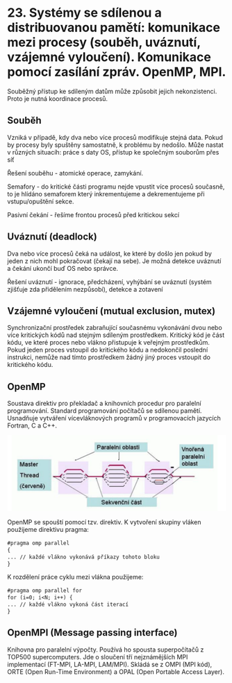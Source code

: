 # 23. Systémy se sdílenou a distribuovanou pamětí: komunikace mezi procesy (souběh, uváznutí, vzájemné vyloučení). Komunikace pomocí zasílání zpráv. OpenMP, MPI.

Souběžný přístup ke sdíleným datům může způsobit jejich nekonzistenci. Proto je nutná koordinace procesů.

## Souběh
Vzniká v případě, kdy dva nebo více procesů modifikuje stejná data. Pokud by procesy byly spuštěny samostatně, k
problému by nedošlo. Může nastat v různých situacíh: práce s daty OS, přístup ke společným souborům přes síť

Řešení souběhu - atomické operace, zamykání.

Semafory - do kritické části programu nejde vpustit více procesů současně, to je hlídáno semaforem který
inkrementujeme a dekrementujeme při vstupu/opuštění sekce.

Pasivní čekání - řešíme frontou procesů před kritickou sekcí

## Uváznutí (deadlock)
Dva nebo více procesů čeká na událost, ke které by došlo jen pokud by jeden z nich mohl pokračovat (čekají na sebe).
Je možná detekce uváznutí a čekání ukončí buď OS nebo správce.

Řešení uváznutí - ignorace, předcházení, vyhýbání se uváznutí (systém zjišťuje zda přidělením nezpůsobí), detekce a
zotavení

## Vzájemné vyloučení (mutual exclusion, mutex)
Synchronizační prostředek zabraňující současnému vykonávání dvou nebo více kritických kódů nad stejným sdíleným
prostředkem. Kritický kód je část kódu, ve které proces nebo vlákno přistupuje k veřejným prostředkům. Pokud jeden
proces vstoupil do kritického kódu a nedokončil poslední instrukci, nemůže nad tímto prostředkem žádný jiný proces
vstoupit do kritického kódu.

## OpenMP
Soustava direktiv pro překladač a knihovních procedur pro paralelní programování. Standard programování počítačů se
sdílenou pamětí. Usnadňuje vytváření vícevláknových programů v programovacích jazycích Fortran, C a C++.

![](../../../images/ad_23.PNG)

OpenMP se spouští pomocí tzv. direktiv. K vytvoření skupiny vláken použijeme direktivu pragma:

    #pragma omp parallel
    {
    ... // každé vlákno vykonává příkazy tohoto bloku
    }
    
K rozdělení práce cyklu mezi vlákna použijeme:
    
    #pragma omp parallel for
    for (i=0; i<N; i++) {
    ... // každé vlákno vykoná část iterací
    }
    


## OpenMPI (Message passing interface)
Knihovna pro paralelní výpočty. Používá ho spousta superpočítačů z TOP500 supercomputers. Jde o sloučení tří
nejznámějších MPI implementací (FT-MPI, LA-MPI, LAM/MPI). Skládá se z OMPI (MPI kód), ORTE (Open Run-Time
Environment) a OPAL (Open Portable Access Layer).
